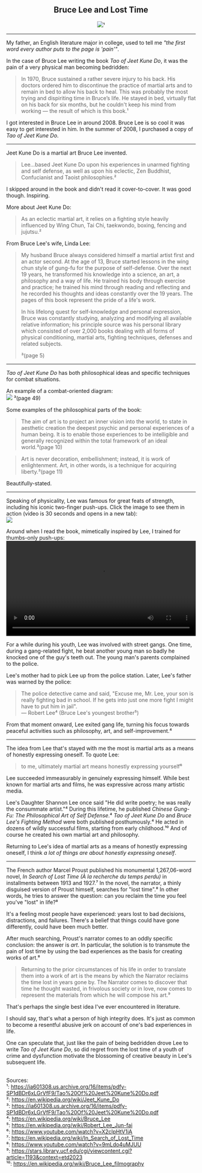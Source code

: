 ## <div align="center">Bruce Lee and Lost Time<div>

<div align="center">
  <img src="https://bradleyculley.github.io/images/Bruce_Lee.jpg" />¹
</div>

<hr/>

<p>
My father, an English literature major in college, used to tell me <i>"the first word every author puts to the page is 'pain'"</i>.
</p>

<p>
In the case of Bruce Lee writing the book <i>Tao of Jeet Kune Do</i>, it was the pain of a very physical man becoming bedridden:<br/>
<blockquote>
In 1970, Bruce sustained a rather severe injury to his back. His doctors ordered him to discontinue the practice of martial arts and to remain in bed to allow his back to heal. This was probably the most trying and dispiriting time in Bruce’s life. He stayed in bed, virtually flat on his back for six months, but he couldn't keep his mind from working — the result of which is this book.¹
</blockquote>
</p>

<p>
    I got interested in Bruce Lee in around 2008.
    Bruce Lee is so cool it was easy to get interested in him.
    In the summer of 2008, I purchased a copy of <i>Tao of Jeet Kune Do</i>.
</p>

<hr/>

<p>
Jeet Kune Do is a martial art Bruce Lee invented.
<blockquote>
    Lee...based Jeet Kune Do upon his experiences in unarmed fighting and self defense, as well as upon his eclectic, Zen Buddhist, Confucianist and Taoist philosophies.² 
</blockquote>
</p>

<p>
    I skipped around in the book and didn't read it cover-to-cover. It was good though. Inspiring.
</p>

<p>
More about Jeet Kune Do:<br/>
<blockquote>
As an eclectic martial art, it relies on a fighting style heavily influenced by Wing Chun, Tai Chi, taekwondo, boxing, fencing and jujutsu.²
</blockquote>

From Bruce Lee's wife, Linda Lee:<br/>
<blockquote>
<p>My husband Bruce always considered himself a martial artist first and an actor second. At the age of 13, Bruce started lessons in the wing chun style of gung-fu for the purpose of self-defense. Over the next 19 years, he transformed his knowledge into a science, an art, a philosophy and a way of life. He trained his body through exercise and practice; he trained his mind through reading and reflecting and he recorded his thoughts and ideas constantly over the 19 years. The pages of this book represent the pride of a life's work.</p>

<p>In his lifelong quest for self-knowledge and personal expression, Bruce was constantly studying, analyzing and modifying all available relative information; his principle source was his personal library which consisted of over 2,000 books dealing with all forms of physical conditioning, martial arts, fighting techniques, defenses and related subjects.</p>³(page 5)
</blockquote>

<hr/>

<p>
<i>Tao of Jeet Kune Do</i> has both philosophical ideas and specific techniques for combat situations.

<p>
An example of a combat-oriented diagram:<br/>
<img src="https://bradleyculley.github.io/images/diagram-from-Tao-of-Jeet-Kune-Do.png" />
³(page 49)
</p>

Some examples of the philosophical parts of the book:<br/>
<blockquote>
The aim of art is to project an inner vision into the world, to state in aesthetic creation the deepest psychic and personal experiences of a human being. It is to enable those experiences to be intelligible and generally recognized within the total framework of an ideal world.³(page 10)
</blockquote>

<blockquote>
Art is never decoration, embellishment; instead, it is work of enlightenment. Art, in other words, is a technique for acquiring liberty.³(page 11)
</blockquote>

Beautifully-stated.
</p>

<hr/>

<p>
Speaking of physicality, Lee was famous for great feats of strength, including his iconic two-finger push-ups.
Click the image to see them in action (video is 30 seconds and opens in a new tab):<br/>
<a href="https://www.youtube.com/watch?v=gC8W-7r0UFY" target="_blank">
    <img src="https://bradleyculley.github.io/images/Bruce-Lee-Two-Finger-Push-Ups.png"/>
</a>
</p>

<p>
Around when I read the book, mimetically inspired by Lee, I trained for thumbs-only push-ups:<br/>
<video width="100%" controls>
  <source src="/images/thumb-tip-push-ups.mp4" type="video/mp4">
  Your browser does not support the video tag.
</video>
</p>

<p>
    For a while during his youth, Lee was involved with street gangs.
    One time, during a gang-related fight, he beat another young man so badly he knocked one of the guy's teeth out.
    The young man's parents complained to the police.
</p>

<p>
    Lee's mother had to pick Lee up from the police station.
    Later, Lee's father was warned by the police:<br/>
    <blockquote>
        The police detective came and said, "Excuse me, Mr. Lee, your son is really fighting bad in school. If he gets into just one more fight I might have to put him in jail".<br/>
        — Robert Lee⁴ (Bruce Lee's youngest brother⁵)
    </blockquote>
</p>

<p>
    From that moment onward, Lee exited gang life, turning his focus towards peaceful activities such as philosophy, art, and self-improvement.⁴
</p>

<hr/>

<p>
    The idea from Lee that's stayed with me the most is martial arts as a means of honestly expressing oneself.
    To quote Lee:
    <blockquote>
        to me, ultimately martial art means honestly expressing yourself⁶
    </blockquote>
</p>

<p>
    Lee succeeded immeasurably in genuinely expressing himself.
    While best known for martial arts and films, he was expressive across many artistic media.
</p>

<p>
    Lee's Daughter Shannon Lee once said "He did write poetry; he was really the consummate artist."⁴
    During this lifetime, he published <i>Chinese Gung-Fu: The Philosophical Art of Self Defense</i>.⁴    
    <i>Tao of Jeet Kune Do</i> and <i>Bruce Lee's Fighting Method</i> were both published posthumously.⁴
    He acted in dozens of wildly successful films, starting from early childhood.¹⁰
    And of course he created his own martial art and philosophy.
</p>

<p>
    Returning to Lee's idea of martial arts as a means of honestly expressing oneself, I think <i>a lot of things are about honestly expressing oneself</i>.
</p>

<hr/>

<p>
    The French author Marcel Proust published his monumental 1,267,06-word novel, <i>In Search of Lost Time (À la recherche du temps perdu)</i> in installments between 1913 and 1927.⁷
    In the novel, the narrator, a thinly disguised version of Proust himself, searches for "lost time".⁸
    In other words, he tries to answer the question: can you reclaim the time you feel you've "lost" in life?⁸
</p>

<p>
    It's a feeling most people have experienced: years lost to bad decisions, distractions, and failures.
    There's a belief that things could have gone differently, could have been much better.
</p>

<p>
    After much searching, Proust's narrator comes to an oddly specific conclusion: the answer is <i>art</i>.
    In particular, the solution is to transmute the pain of lost time by using the bad experiences as the basis for creating works of art.⁸
</p>

<p>
    <blockquote>
    Returning to the prior circumstances of his life in order to translate them into a work of art is the means by which the Narrator reclaims the time lost in years gone by.
    The Narrator comes to discover that time he thought wasted, in frivolous society or in love, now comes to represent the materials from which he will compose his art.⁹
    </blockquote>

That's perhaps the single best idea I've ever encountered in literature.
</p>

<p>
I should say, that's what a person of high integrity does.
It's just as common to become a resentful abusive jerk on account of one's bad experiences in life.
</p>

<p>
One can speculate that, just like the pain of being bedridden drove Lee to write <i>Tao of Jeet Kune Do</i>, so did regret from the lost time of a youth of crime and dysfunction motivate the blossoming of creative beauty in Lee's subsequent life. 
</p>

<br/>
Sources:<br/>
¹: <a target="_blank" href="https://ia601308.us.archive.org/16/items/pdfy-SP1dBDr6xLGrVfF9/Tao%20Of%20Jeet%20Kune%20Do.pdf">https://ia601308.us.archive.org/16/items/pdfy-SP1dBDr6xLGrVfF9/Tao%20Of%20Jeet%20Kune%20Do.pdf</a><br/>
²: <a target="_blank" href="https://en.wikipedia.org/wiki/Jeet_Kune_Do">https://en.wikipedia.org/wiki/Jeet_Kune_Do</a><br/>
³: <a target="_blank" href="https://ia601308.us.archive.org/16/items/pdfy-SP1dBDr6xLGrVfF9/Tao%20Of%20Jeet%20Kune%20Do.pdf">https://ia601308.us.archive.org/16/items/pdfy-SP1dBDr6xLGrVfF9/Tao%20Of%20Jeet%20Kune%20Do.pdf</a><br/>
⁴: <a target="_blank" href="https://en.wikipedia.org/wiki/Bruce_Lee">https://en.wikipedia.org/wiki/Bruce_Lee</a><br/>
⁵: <a target="_blank" href="https://en.wikipedia.org/wiki/Robert_Lee_Jun-fai">https://en.wikipedia.org/wiki/Robert_Lee_Jun-fai</a><br/> 
⁶: <a target="_blank" href="https://www.youtube.com/watch?v=X2clpHtV1iA">https://www.youtube.com/watch?v=X2clpHtV1iA</a><br/>
⁷: <a target="_blank" href="https://en.wikipedia.org/wiki/In_Search_of_Lost_Time">https://en.wikipedia.org/wiki/In_Search_of_Lost_Time</a><br/>
⁸: <a target="_blank" href="https://www.youtube.com/watch?v=9mLdo4uMJUU">https://www.youtube.com/watch?v=9mLdo4uMJUU</a><br/>
⁹: <a target="_blank" href="https://stars.library.ucf.edu/cgi/viewcontent.cgi?article=1193&context=etd2023">https://stars.library.ucf.edu/cgi/viewcontent.cgi?article=1193&context=etd2023</a><br/>
¹⁰: <a target="_blank" href="https://en.wikipedia.org/wiki/Bruce_Lee_filmography">https://en.wikipedia.org/wiki/Bruce_Lee_filmography</a><br/>
